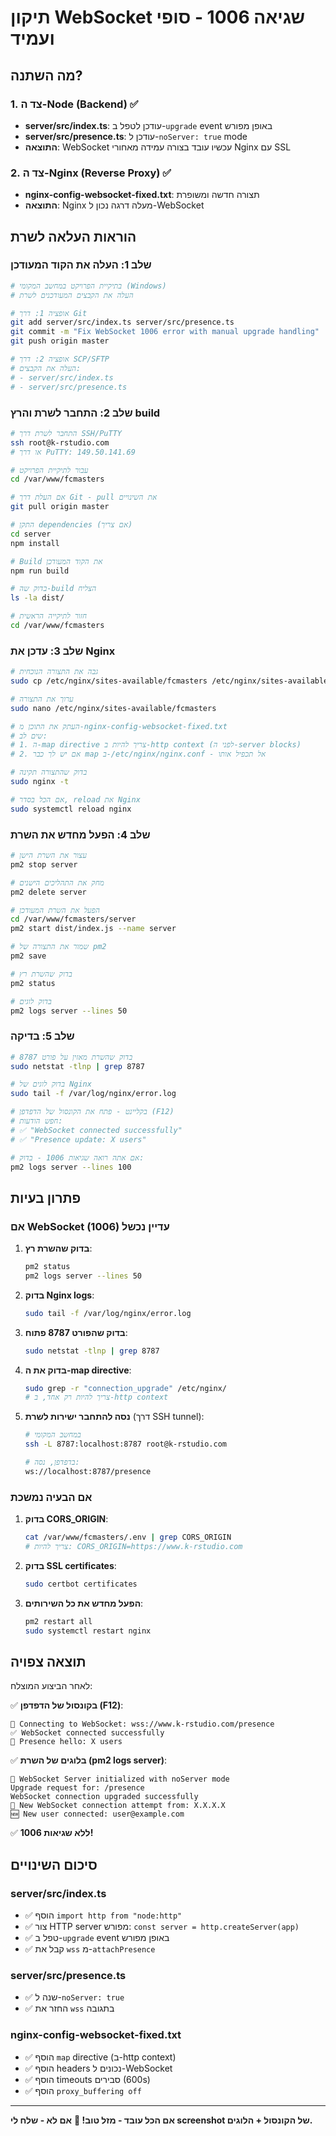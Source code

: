 # תיקון WebSocket שגיאה 1006 - סופי ועמיד

## מה השתנה?

### 1. **צד ה-Node (Backend)** ✅
- **server/src/index.ts**: עודכן לטפל ב-`upgrade` event באופן מפורש
- **server/src/presence.ts**: עודכן ל-`noServer: true` mode
- **התוצאה**: WebSocket עכשיו עובד בצורה עמידה מאחורי Nginx עם SSL

### 2. **צד ה-Nginx (Reverse Proxy)** ✅
- **nginx-config-websocket-fixed.txt**: תצורה חדשה ומשופרת
- **התוצאה**: Nginx מעלה דרגה נכון ל-WebSocket

## הוראות העלאה לשרת

### שלב 1: העלה את הקוד המעודכן

```bash
# בתיקיית הפרויקט במחשב המקומי (Windows)
# העלה את הקבצים המעודכנים לשרת

# אופציה 1: דרך Git
git add server/src/index.ts server/src/presence.ts
git commit -m "Fix WebSocket 1006 error with manual upgrade handling"
git push origin master

# אופציה 2: דרך SCP/SFTP
# העלה את הקבצים:
# - server/src/index.ts
# - server/src/presence.ts
```

### שלב 2: התחבר לשרת והרץ build

```bash
# התחבר לשרת דרך SSH/PuTTY
ssh root@k-rstudio.com
# או דרך PuTTY: 149.50.141.69

# עבור לתיקיית הפרויקט
cd /var/www/fcmasters

# אם העלת דרך Git - pull את השינויים
git pull origin master

# התקן dependencies (אם צריך)
cd server
npm install

# Build את הקוד המעודכן
npm run build

# בדוק שה-build הצליח
ls -la dist/

# חזור לתיקייה הראשית
cd /var/www/fcmasters
```

### שלב 3: עדכן את Nginx

```bash
# גבה את התצורה הנוכחית
sudo cp /etc/nginx/sites-available/fcmasters /etc/nginx/sites-available/fcmasters.backup-$(date +%Y%m%d-%H%M%S)

# ערוך את התצורה
sudo nano /etc/nginx/sites-available/fcmasters

# העתק את התוכן מ-nginx-config-websocket-fixed.txt
# שים לב: 
# 1. ה-map directive צריך להיות ב-http context (לפני ה-server blocks)
# 2. אם יש לך כבר map ב-/etc/nginx/nginx.conf - אל תכפיל אותו

# בדוק שהתצורה תקינה
sudo nginx -t

# אם הכל בסדר, reload את Nginx
sudo systemctl reload nginx
```

### שלב 4: הפעל מחדש את השרת

```bash
# עצור את השרת הישן
pm2 stop server

# מחק את התהליכים הישנים
pm2 delete server

# הפעל את השרת המעודכן
cd /var/www/fcmasters/server
pm2 start dist/index.js --name server

# שמור את התצורה של pm2
pm2 save

# בדוק שהשרת רץ
pm2 status

# בדוק לוגים
pm2 logs server --lines 50
```

### שלב 5: בדיקה

```bash
# בדוק שהשרת מאזין על פורט 8787
sudo netstat -tlnp | grep 8787

# בדוק לוגים של Nginx
sudo tail -f /var/log/nginx/error.log

# בקליינט - פתח את הקונסול של הדפדפן (F12)
# חפש הודעות:
# ✅ "WebSocket connected successfully"
# ✅ "Presence update: X users"

# אם אתה רואה שגיאות 1006 - בדוק:
pm2 logs server --lines 100
```

## פתרון בעיות

### אם WebSocket עדיין נכשל (1006)

1. **בדוק שהשרת רץ**:
   ```bash
   pm2 status
   pm2 logs server --lines 50
   ```

2. **בדוק Nginx logs**:
   ```bash
   sudo tail -f /var/log/nginx/error.log
   ```

3. **בדוק שהפורט 8787 פתוח**:
   ```bash
   sudo netstat -tlnp | grep 8787
   ```

4. **בדוק את ה-map directive**:
   ```bash
   sudo grep -r "connection_upgrade" /etc/nginx/
   # צריך להיות רק אחד, ב-http context
   ```

5. **נסה להתחבר ישירות לשרת** (דרך SSH tunnel):
   ```bash
   # במחשב המקומי
   ssh -L 8787:localhost:8787 root@k-rstudio.com
   
   # בדפדפן, נסה:
   ws://localhost:8787/presence
   ```

### אם הבעיה נמשכת

1. **בדוק CORS_ORIGIN**:
   ```bash
   cat /var/www/fcmasters/.env | grep CORS_ORIGIN
   # צריך להיות: CORS_ORIGIN=https://www.k-rstudio.com
   ```

2. **בדוק SSL certificates**:
   ```bash
   sudo certbot certificates
   ```

3. **הפעל מחדש את כל השירותים**:
   ```bash
   pm2 restart all
   sudo systemctl restart nginx
   ```

## תוצאה צפויה

לאחר הביצוע המוצלח:

✅ **בקונסול של הדפדפן (F12)**:
```
🔌 Connecting to WebSocket: wss://www.k-rstudio.com/presence
✅ WebSocket connected successfully
👋 Presence hello: X users
```

✅ **בלוגים של השרת (pm2 logs server)**:
```
🔌 WebSocket Server initialized with noServer mode
Upgrade request for: /presence
WebSocket connection upgraded successfully
🔗 New WebSocket connection attempt from: X.X.X.X
🆕 New user connected: user@example.com
```

✅ **ללא שגיאות 1006!**

## סיכום השינויים

### server/src/index.ts
- ✅ הוסף `import http from "node:http"`
- ✅ צור HTTP server מפורש: `const server = http.createServer(app)`
- ✅ טפל ב-`upgrade` event באופן מפורש
- ✅ קבל את `wss` מ-`attachPresence`

### server/src/presence.ts
- ✅ שנה ל-`noServer: true`
- ✅ החזר את `wss` בתגובה

### nginx-config-websocket-fixed.txt
- ✅ הוסף `map` directive (ב-http context)
- ✅ הוסף headers נכונים ל-WebSocket
- ✅ הוסף timeouts סבירים (600s)
- ✅ הוסף `proxy_buffering off`

---

**אם הכל עובד - מזל טוב! 🎉**
**אם לא - שלח לי screenshot של הקונסול + הלוגים.**

